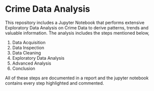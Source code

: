 # Crime Data Analysis

This repository includes a Jupyter Notebook that performs extensive Exploratory Data Analysis on Crime Data to derive patterns, trends and valuable information. The analysis includes the steps mentioned below, 

1. Data Acquisition
2. Data Inspection
3. Data Cleaning
4. Exploratory Data Analysis
5. Advanced Analysis
6. Conclusion

All of these steps are documented in a report and the jupyter notebook contains every step highlighted and commented. 
